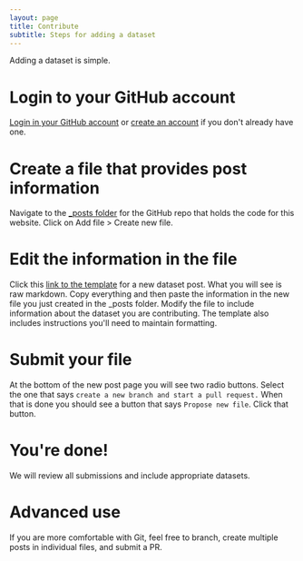 ```yaml
---
layout: page
title: Contribute
subtitle: Steps for adding a dataset
---
```


Adding a dataset is simple.

# Login to your GitHub account
[Login in your GitHub account](https://github.com/join) or [create an account](https://github.com/join) if you don't already have one.

# Create a file that provides post information
Navigate to the [_posts folder](https://github.com/POMAgAnalytics/POMAgAnalytics.github.io/tree/main/_posts) for the GitHub repo that holds the code for this website. Click on Add file > Create new file.

# Edit the information in the file
Click this [link to the template](https://raw.githubusercontent.com/POMAgAnalytics/POMAgAnalytics.github.io/main/data_submission_template.md) for a new dataset post. What you will see is raw markdown. Copy everything and then paste the information in the new file you just created in the _posts folder. Modify the file to include information about the dataset you are contributing. The template also includes instructions you'll need to maintain formatting.

# Submit your file
At the bottom of the new post page you will see two radio buttons. Select the one that says `create a new branch and start a pull request.` When that is done you should see a button that says `Propose new file`. Click that button.

# You're done! 
We will review all submissions and include appropriate datasets.

# Advanced use
If you are more comfortable with Git, feel free to branch, create multiple posts in individual files, and submit a PR.
